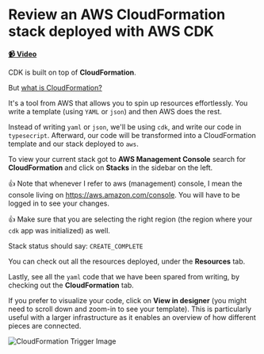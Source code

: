 # Review an AWS CloudFormation stack deployed with AWS CDK

**[📹 Video](https://egghead.io/lessons/aws-review-an-aws-cloudformation-stack-deployed-with-aws-cdk)**

CDK is built on top of **CloudFormation**.

But [what is CloudFormation?](https://docs.aws.amazon.com/AWSCloudFormation/latest/UserGuide/Welcome.html)

It's a tool from AWS that allows you to spin up resources effortlessly. You write a template (using `YAML` or `json`) and then AWS does the rest.

Instead of writing `yaml` or `json`, we'll be using `cdk`, and write our code in `typesecript`. Afterward, our code will be transformed into a CloudFormation template and our stack deployed to `aws`.

To view your current stack got to **AWS Management Console** search for **CloudFormation** and click on **Stacks** in the sidebar on the left.

👍 Note that whenever I refer to aws (management) console, I mean the console living on https://aws.amazon.com/console. You will have to be logged in to see your changes.

👍 Make sure that you are selecting the right region (the region where your `cdk` app was initialized) as well.

Stack status should say: `CREATE_COMPLETE`

You can check out all the resources deployed, under the **Resources** tab.

Lastly, see all the `yaml` code that we have been spared from writing, by checking out the **CloudFormation** tab.

If you prefer to visualize your code, click on **View in designer** (you might need to scroll down and zoom-in to see your template). This is particularly useful with a larger infrastructure as it enables an overview of how different pieces are connected.

![CloudFormation Trigger Image](https://res.cloudinary.com/dg3gyk0gu/image/upload/v1591637696/transcript-images/03-review-an-aws-cloud-formation-stack-deployed-with-aws-cdk-trigger-image.png)